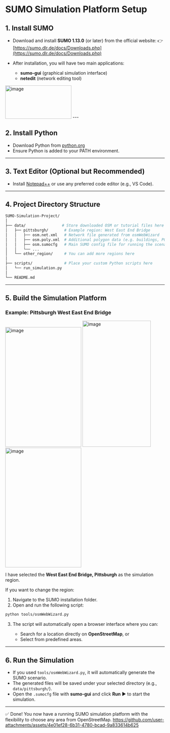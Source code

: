 # SUMO Simulation Platform Setup

## 1. Install SUMO

* Download and install **SUMO 1.13.0** (or later) from the official website:
  👉 [https://sumo.dlr.de/docs/Downloads.php](https://sumo.dlr.de/docs/Downloads.php)

* After installation, you will have two main applications:

  * **sumo-gui** (graphical simulation interface)
  * **netedit** (network editing tool)
<img width="209" height="105" alt="image" src="https://github.com/user-attachments/assets/99ead5bc-f0d1-4a0a-ae4b-3e37a250d745" />
---

## 2. Install Python

* Download Python from [python.org](https://www.python.org/downloads/)
* Ensure Python is added to your PATH environment.

---

## 3. Text Editor (Optional but Recommended)

* Install [Notepad++](https://notepad-plus-plus.org/) or use any preferred code editor (e.g., VS Code).

---


## 4. Project Directory Structure

```bash
SUMO-Simulation-Project/
│
├── data/                # Store downloaded OSM or tutorial files here
│   ├── pittsburgh/       # Example region: West East End Bridge
│   │   ├── osm.net.xml   # Network file generated from osmWebWizard
│   │   ├── osm.poly.xml  # Additional polygon data (e.g. buildings, POIs)
│   │   ├── osm.sumocfg   # Main SUMO config file for running the scenario
│   │   └── ...
│   └── other_region/     # You can add more regions here
│
├── scripts/              # Place your custom Python scripts here
│   └── run_simulation.py
│
└── README.md
```

---

## 5. Build the Simulation Platform

### Example: Pittsburgh West East End Bridge
<img width="240" height="377" alt="image" src="https://github.com/user-attachments/assets/b06a5ea4-3052-43bc-aeae-ff9212751af9" />
<img width="216" height="397" alt="image" src="https://github.com/user-attachments/assets/ce884c93-00c8-4611-961f-ce4a5ff08666" />
<img width="240" height="377" alt="image" src="https://github.com/user-attachments/assets/bc092697-8351-4d14-81be-5b5e76f9500f" />

I have selected the **West East End Bridge, Pittsburgh** as the simulation region.

If you want to change the region:

1. Navigate to the SUMO installation folder.
2. Open and run the following script:

```bash
python tools/osmWebWizard.py
```

3. The script will automatically open a browser interface where you can:

   * Search for a location directly on **OpenStreetMap**, or
   * Select from predefined areas.

---

## 6. Run the Simulation

* If you used `tools/osmWebWizard.py`, it will automatically generate the SUMO scenario.
* The generated files will be saved under your selected directory (e.g., `data/pittsburgh/`).
* Open the `.sumocfg` file with **sumo-gui** and click **Run** ▶️ to start the simulation.
---

✅ Done! You now have a running SUMO simulation platform with the flexibility to choose any area from OpenStreetMap.
https://github.com/user-attachments/assets/4e01ef28-6b31-4780-bcad-9a833614b625
